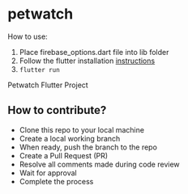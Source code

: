 # petwatch

How to use: 
1. Place firebase_options.dart file into lib folder
2. Follow the flutter installation [instructions](https://docs.flutter.dev/get-started/install)
3. `flutter run`

Petwatch Flutter Project

## How to contribute?
- Clone this repo to your local machine
- Create a local working branch
- When ready, push the branch to the repo
- Create a Pull Request (PR)
- Resolve all comments made during code review
- Wait for approval
- Complete the process
